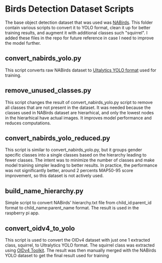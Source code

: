 # Birds Detection Dataset Scripts

The base object detection dataset that was used was [NABirds](https://dl.allaboutbirds.org/nabirds). This folder contain various scripts to convert it to YOLO format, clean it up for better training results, and augment it with additional classes such "squirrel". I added these files in the repo for future reference in case I need to improve the model further.

## convert_nabirds_yolo.py

This script converts raw NABirds dataset to [Ultalytics YOLO format](https://docs.ultralytics.com/datasets/) used for training.

## remove_unused_classes.py

This script changes the result of convert_nabirds_yolo.py script to remove all classes that are not present in the dataset. It was needed because the classes used in NABirds dataset are hierarhical, and only the lowest nodes in the hierarhical have actual images. It improves model performance and reduces computations.

## convert_nabirds_yolo_reduced.py

This script is similar to convert_nabirds_yolo.py, but it groups gender specific classes into a single classes based on the hierarchy leading to fewer classes. The intent was to minimize the number of classes and make model training simpler leading to better results. In practice, the performance was not significantly better, around 2 percents MAP50-95 score improvement, so this dataset is not actively used.

## build_name_hierarchy.py

Simple script to convert NABirds' hierarchy.txt file from child_id:parent_id format to child_name:parent_name format. The result is used in the raspberry pi app.

## convert_oidv4_to_yolo

This script is used to convert the OIDv4 dataset with just one 1 extracted class, squirrel, to Ultralytics YOLO format. The squirrel class was extracted using [OIDv4 Toolkit](https://github.com/EscVM/OIDv4_ToolKit). The result was then manually merged with the NABirds YOLO dataset to get the final result used for training
